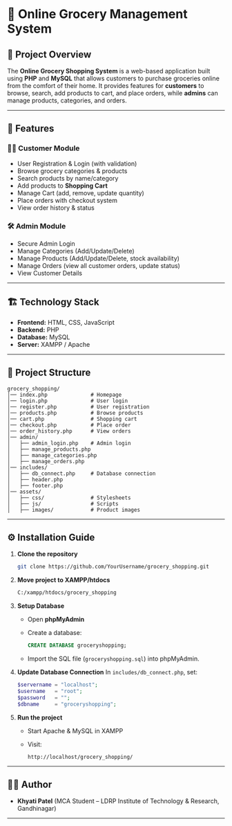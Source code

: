 
# 🛒 Online Grocery Management System

## 📌 Project Overview

The **Online Grocery Shopping System** is a web-based application built using **PHP** and **MySQL** that allows customers to purchase groceries online from the comfort of their home.
It provides features for **customers** to browse, search, add products to cart, and place orders, while **admins** can manage products, categories, and orders.

---

## 🚀 Features

### 👩‍💻 Customer Module

* User Registration & Login (with validation)
* Browse grocery categories & products
* Search products by name/category
* Add products to **Shopping Cart**
* Manage Cart (add, remove, update quantity)
* Place orders with checkout system
* View order history & status

### 🛠️ Admin Module

* Secure Admin Login
* Manage Categories (Add/Update/Delete)
* Manage Products (Add/Update/Delete, stock availability)
* Manage Orders (view all customer orders, update status)
* View Customer Details

---

## 🏗️ Technology Stack

* **Frontend:** HTML, CSS, JavaScript
* **Backend:** PHP
* **Database:** MySQL
* **Server:** XAMPP / Apache

---

## 📂 Project Structure

```
grocery_shopping/
│── index.php              # Homepage
│── login.php              # User login
│── register.php           # User registration
│── products.php           # Browse products
│── cart.php               # Shopping cart
│── checkout.php           # Place order
│── order_history.php      # View orders
│── admin/
│   ├── admin_login.php    # Admin login
│   ├── manage_products.php
│   ├── manage_categories.php
│   ├── manage_orders.php
│── includes/
│   ├── db_connect.php     # Database connection
│   ├── header.php
│   ├── footer.php
│── assets/
│   ├── css/               # Stylesheets
│   ├── js/                # Scripts
│   ├── images/            # Product images
```

---

## ⚙️ Installation Guide

1. **Clone the repository**

   ```bash
   git clone https://github.com/YourUsername/grocery_shopping.git
   ```

2. **Move project to XAMPP/htdocs**

   ```bash
   C:/xampp/htdocs/grocery_shopping
   ```

3. **Setup Database**

   * Open **phpMyAdmin**
   * Create a database:

     ```sql
     CREATE DATABASE groceryshopping;
     ```
   * Import the SQL file (`groceryshopping.sql`) into phpMyAdmin.

4. **Update Database Connection**
   In `includes/db_connect.php`, set:

   ```php
   $servername = "localhost";
   $username   = "root";
   $password   = "";
   $dbname     = "groceryshopping";
   ```

5. **Run the project**

   * Start Apache & MySQL in XAMPP
   * Visit:

     ```
     http://localhost/grocery_shopping/
     ```

---

## 👨‍💻 Author

* **Khyati Patel**
  (MCA Student – LDRP Institute of Technology & Research, Gandhinagar)

---


